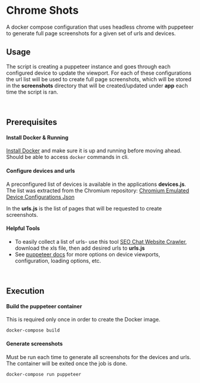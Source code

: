# Chrome Shots

A docker compose configuration that uses headless chrome with puppeteer to generate full page screenshots for a given set of urls and devices.

## Usage

The script is creating a puppeteer instance and goes through each configured device to update the viewport. For each of these configurations the url list will be used to create full page screenshots, which will be stored in the **screenshots** directory that will be created/updated under **app** each time the script is ran.

<br>

## Prerequisites

#### Install Docker & Running
[Install Docker](https://docs.docker.com/install/) and make sure it is up and running before moving ahead. 
<br>Should be able to access ```docker``` commands in cli.

#### Configure devices and urls

A preconfigured list of devices is available in the applications **devices.js**. 
<br>The list was extracted from the Chromium repository: [Chromium Emulated Device Configurations Json](https://cs.chromium.org/codesearch/f/chromium/src/third_party/WebKit/Source/devtools/front_end/emulated_devices/module.json)

In the **urls.js** is the list of pages that will be requested to create screenshots.

#### Helpful Tools
- To easily collect a list of urls- use this tool [SEO Chat Website Crawler](http://tools.seochat.com/tools/online-crawl-google-sitemap-generator), download the xls file, then add desired urls to **urls.js** 
- See [puppeteer docs](https://github.com/GoogleChrome/puppeteer/blob/master/docs/api.md) for more options on device viewports, configuration, loading options, etc.

<br>

## Execution 

#### Build the puppeteer container

This is required only once in order to create the Docker image.

    docker-compose build

#### Generate screenshots

Must be run each time to generate all screenshots for the devices and urls. The container will be exited once the job is done.

    docker-compose run puppeteer
